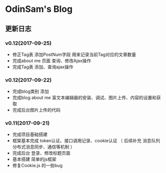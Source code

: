 # OdinSam's Blog

## 更新日志

### v0.12(2017-09-25)

+ 修正Tag表  添加PostNum字段 用来记录当前Tag对应的文章数量
+ 完成about me 页面 查询、修改Ajax操作
+ 完成Tag表 添加、查询ajax操作

### v0.12(2017-09-22)

+ 完成blog类别 添加
+ 完成blog about me 富文本编辑器的安装、调试、图片上传、内容的设置和获取
+ 完成后台图片上传的代码

### v0.11(2017-09-21)

+ 完成项目基础搭建
+ 框架基本完成 token认证、接口调用记录、cookie认证 （ 后续补充 消息队列 分布式消息同步、通信等机制 ）
+ 完成后台 登录、修改标题页面
+ 基本搭建  简单的js框架
+ 修复Cookie.js 的一些bug